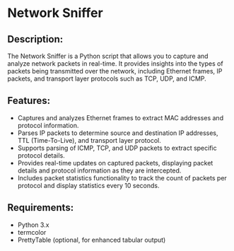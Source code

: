 # Network Sniffer

## Description:
The Network Sniffer is a Python script that allows you to capture and analyze network packets in real-time. It provides insights into the types of packets being transmitted over the network, including Ethernet frames, IP packets, and transport layer protocols such as TCP, UDP, and ICMP.

## Features:
- Captures and analyzes Ethernet frames to extract MAC addresses and protocol information.
- Parses IP packets to determine source and destination IP addresses, TTL (Time-To-Live), and transport layer protocol.
- Supports parsing of ICMP, TCP, and UDP packets to extract specific protocol details.
- Provides real-time updates on captured packets, displaying packet details and protocol information as they are intercepted.
- Includes packet statistics functionality to track the count of packets per protocol and display statistics every 10 seconds.

## Requirements:
- Python 3.x
- termcolor
- PrettyTable (optional, for enhanced tabular output)
